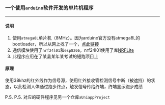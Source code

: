 ### 一个使用`arduino`软件开发的单片机程序
***
#### 说明
1. 使用`atmega8L`单片机（8MHz）。因为arduino官方没有atmega8L的bootloader，所以从网上找了一个，[点此链接](https://www.hackmeister.dk/2011/01/new-bootloader-file-for-atmega8l/)
1. 通信模块使用了`nrf24l01`和`esp8266`，nrf24l01使用了库[NRFLite](https://github.com/dparson55/NRFLite)
1. 此程序应用在了某县某年某考试的短跑项目上
#### 原理
使用38khz的红外线作为信号源，使用红外接收管检测信号中断（被遮挡）的状态，以此检测人体通过跑步终点，触发信号传给终端，终端显示跑步成绩


P.S. P.S. 对应的硬件程序见另一个仓库`aUniappProject`
